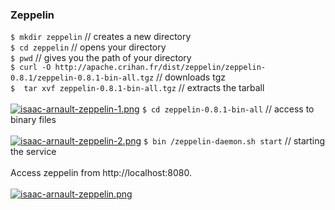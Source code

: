 ### Zeppelin
`$ mkdir zeppelin` // creates a new directory<br>
`$ cd zeppelin` // opens your directory<br>
`$ pwd` // gives you the path of your directory<br>
`$ curl -O http://apache.crihan.fr/dist/zeppelin/zeppelin-0.8.1/zeppelin-0.8.1-bin-all.tgz` // downloads tgz<br>
`$  tar xvf zeppelin-0.8.1-bin-all.tgz` // extracts the tarball<br><br>
[![isaac-arnault-zeppelin-1.png](https://i.postimg.cc/vZXg91wJ/isaac-arnault-zeppelin-1.png)](https://postimg.cc/682pxp3c)
`$ cd zeppelin-0.8.1-bin-all` // access to binary files<br><br>
[![isaac-arnault-zeppelin-2.png](https://i.postimg.cc/jSRnLHm6/isaac-arnault-zeppelin-2.png)](https://postimg.cc/F7nH6L91)
`$ bin /zeppelin-daemon.sh start` // starting the service <br><br>
Access zeppelin from http://localhost:8080.<br><br>
[![isaac-arnault-zeppelin.png](https://i.postimg.cc/QNBtt4tZ/isaac-arnault-zeppelin.png)](https://postimg.cc/s1ryHJ7T)
